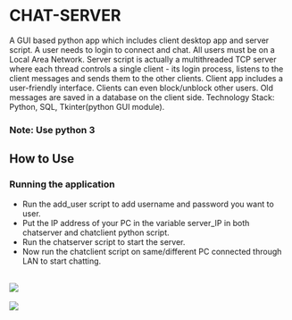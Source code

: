 # CHAT-SERVER

A GUI based python app which includes client desktop app and server script. A user needs to login to connect and chat. All users must be on a Local Area Network. Server script is actually a multithreaded TCP server where each thread controls a single client - its login process, listens to the client messages and sends them to the other clients. Client app includes a user-friendly interface. Clients can even block/unblock other users. Old messages are saved in a database on the client side. Technology Stack: Python, SQL, Tkinter(python GUI module).

<h3>Note: Use python 3</h3>

<h2>How to Use</h2>

<h3>Running the application</h3>
<ul>
<li>Run the add_user script to add username and password you want to user.</li>
<li>Put the IP address of your PC in the variable server_IP in both chatserver and chatclient python script.</li>
<li>Run the chatserver script to start the server.</li>
<li>Now run the chatclient script on same/different PC connected through LAN to start chatting.</li>
</ul>

<br><img src="https://raw.githubusercontent.com/addy1995/CHAT-SERVER/master/Screenshots/Chat-server.PNG"><br>
<br><img src="https://raw.githubusercontent.com/addy1995/CHAT-SERVER/master/Screenshots/Chat-server_2.PNG"><br>
